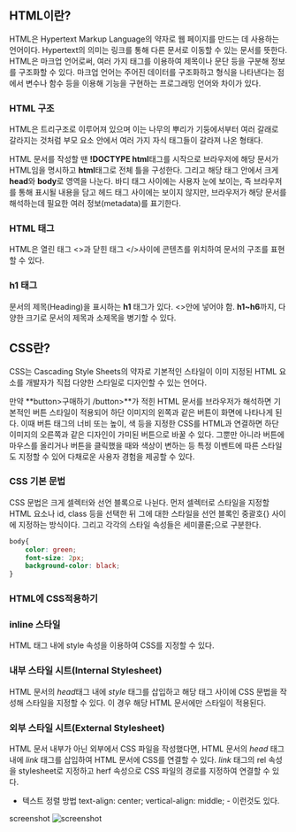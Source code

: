 ## HTML이란?
HTML은 Hypertext Markup Language의 약자로 웹 페이지를 만드는 데 사용하는 언어이다.
Hypertext의 의미는 링크를 통해 다른 문서로 이동할 수 있는 문서를 뜻한다.
HTML은 마크업 언어로써, 여러 가지 태그를 이용하여 제목이나 문단 등을 구분해 정보를 구조화할 수 있다. 마크업 언어는 주어진 데이터를 구조화하고 형식을 나타낸다는 점에서 변수나 함수 등을 이용해 기능을 구현하는 프로그래밍 언어와 차이가 있다.

### HTML 구조
HTML은 트리구조로 이루어져 있으며 이는 나무의 뿌리가 기둥에서부터 여러 갈래로 갈라지는 것처럼 부모 요소 안에서 여러 가지 자식 태그들이 갈라져 나온 형태다. 

HTML 문서를 작성할 땐 **!DOCTYPE html**태그를 시작으로 브라우저에 해당 문서가 HTML임을 명시하고 **html**태그로 전체 틀을 구성한다. 그리고 해당 태그 안에서 크게 **head**와 **body**로 영역을 나눈다. 바디 태그 사이에는 사용자 눈에 보이는, 즉 브라우저를 통해 표시될 내용을 담고 헤드 태그 사이에는 보이지 않지만, 브라우저가 해당 문서를 해석하는데 필요한 여러 정보(metadata)를 표기한다.

### HTML 태그
HTML은 열린 태그 <>과 닫힌 태그 </>사이에 콘텐츠를 위치하여 문서의 구조를 표현할 수 있다.

### h1 태그
문서의 제목(Heading)을 표시하는 **h1** 태그가 있다. <>안에 넣어야 함. **h1~h6**까지, 다양한 크기로 문서의 제목과 소제목을 병기할 수 있다.

## CSS란?
CSS는 Cascading Style Sheets의 약자로 기본적인 스타일이 이미 지정된 HTML 요소를 개발자가 직접 다양한 스타일로 디자인할 수 있는 언어다.

만약 **button>구매하기 /button>**가 적힌 HTML 문서를 브라우저가 해석하면 기본적인 버튼 스타일이 적용되어 하단 이미지의 왼쪽과 같은 버튼이 화면에 나타나게 된다. 이때 버튼 태그의 너비 또는 높이, 색 등을 지정한 CSS를 HTML과 연결하면 하단 이미지의 오른쪽과 같은 디자인이 가미된 버튼으로 바꿀 수 있다.
그뿐만 아니라 버튼에 마우스를 올리거나 버튼을 클릭했을 때와 색상이 변하는 등 특정 이벤트에 따른 스타일도 지정할 수 있어 다채로운 사용자 경험을 제공할 수 있다.

### CSS 기본 문법
CSS 문법은 크게 셀렉터와 선언 블록으로 나뉜다. 먼저 셀렉터로 스타일을 지정할 HTML 요소나 id, class 등을 선택한 뒤 그에 대한 스타일을 선언 블록인 중괄호{} 사이에 지정하는 방식이다. 그리고 각각의 스타일 속성들은 세미콜론;으로 구분한다.
```css
body{
    color: green;
    font-size: 2px;
    background-color: black;
}
```

### HTML에 CSS적용하기
### inline 스타일
HTML 태그 내에 style 속성을 이용하여 CSS를 지정할 수 있다.
### 내부 스타일 시트(Internal Stylesheet)
HTML 문서의 *head*태그 내에 *style* 태그를 삽입하고 해당 태그 사이에 CSS 문법을 작성해 스타일을 지정할 수 있다. 이 경우 해당 HTML 문서에만 스타일이 적용된다.
### 외부 스타일 시트(External Stylesheet)
HTML 문서 내부가 아닌 외부에서 CSS 파일을 작성했다면, HTML 문서의 *head* 태그 내에 *link* 태그를 삽입하여 HTML 문서에 CSS를 연결할 수 있다. *link* 태그의 rel 속성을 stylesheet로 지정하고 herf 속성으로 CSS 파일의 경로를 지정하여 연결할 수 있다.
    <link rel="stylesheet" href="/style.css">

* 텍스트 정렬 방법
    text-align: center;
    vertical-align: middle; - 이런것도 있다.

screenshot
![screenshot](/바탕화면/screenshot.png)
